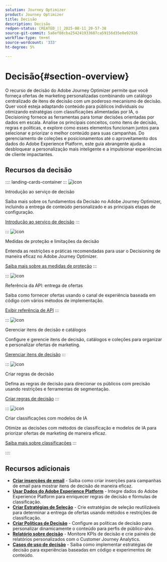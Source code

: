 ```yaml
---
solution: Journey Optimizer
product: Journey Optimizer
title: Decisão
description: Decisão
redpen-status: CREATED_||_2025-08-11_20-57-38
source-git-commit: 5a8ef88cba254241933607ca59156d35e0e92926
workflow-type: tm+mt
source-wordcount: '333'
ht-degree: 5%

---
```



# Decisão{#section-overview}

O recurso de decisão do Adobe Journey Optimizer permite que você forneça ofertas de marketing personalizadas combinando um catálogo centralizado de itens de decisão com um poderoso mecanismo de decisão. Quer você esteja adaptando conteúdo para públicos individuais ou otimizando estratégias com classificações alimentadas por IA, o Decisioning fornece as ferramentas para tomar decisões orientadas por dados em escala. Analise os principais conceitos, como itens de decisão, regras e políticas, e explore como esses elementos funcionam juntos para selecionar e priorizar o melhor conteúdo para suas campanhas. Do gerenciamento de coleções e posicionamentos até o aproveitamento dos dados do Adobe Experience Platform, este guia abrangente ajuda a desbloquear a personalização mais inteligente e a impulsionar experiências de cliente impactantes.

## Recursos da decisão

:::: landing-cards-container
:::
![icon](https://cdn.experienceleague.adobe.com/icons/circle-play.svg?lang=pt-BR)

Introdução ao serviço de decisão

Saiba mais sobre os fundamentos da Decisão no Adobe Journey Optimizer, incluindo a entrega de conteúdo personalizado e as principais etapas de configuração.

[Introdução ao serviço de decisão](../using/experience-decisioning/gs-experience-decisioning.md)
:::

:::
![icon](https://cdn.experienceleague.adobe.com/icons/shield-halved.svg?lang=pt-BR)

Medidas de proteção e limitações da decisão

Entenda as restrições e práticas recomendadas para usar o Decisioning de maneira eficaz no Adobe Journey Optimizer.

[Saiba mais sobre as medidas de proteção](../using/experience-decisioning/decisioning-guardrails.md)
:::

:::
![icon](https://cdn.experienceleague.adobe.com/icons/code-branch.svg?lang=pt-BR)

Referência da API: entrega de ofertas

Saiba como fornecer ofertas usando o canal de experiência baseada em código com vários métodos de implementação.

[Exibir referência de API](experience-decisioning-api-reference-landing-page.md)
:::

:::
![icon](https://cdn.experienceleague.adobe.com/icons/list-check.svg?lang=pt-BR)

Gerenciar itens de decisão e catálogos

Configure e gerencie itens de decisão, catálogos e coleções para organizar e personalizar ofertas de marketing.

[Gerenciar itens de decisão](manage-decision-items-landing-page.md)
:::

:::
![icon](https://cdn.experienceleague.adobe.com/icons/bullseye.svg?lang=pt-BR)

Criar regras de decisão

Defina as regras de decisão para direcionar os públicos com precisão usando restrições e ferramentas de segmentação.

[Criar regras de decisão](../using/experience-decisioning/rules.md)
:::

:::
![icon](https://cdn.experienceleague.adobe.com/icons/gear.svg?lang=pt-BR)

Criar classificações com modelos de IA

Otimize as decisões com métodos de classificação e modelos de IA para priorizar ofertas de marketing de maneira eficaz.

[Saiba mais sobre classificações](experience-decisioning-rankings-landing-page.md)
:::

::::


## Recursos adicionais

- **[Criar inserções de email](../using/experience-decisioning/placements.md)** - Saiba como criar inserções para campanhas de email para mostrar itens de decisão de maneira eficaz.
- **[Usar Dados do Adobe Experience Platform](aep-data-landing-page.md)** - Integre dados do Adobe Experience Platform para enriquecer regras de decisão e fórmulas de classificação.
- **[Criar Estratégias de Seleção](../using/experience-decisioning/selection-strategies.md)** - Crie estratégias de seleção reutilizáveis para determinar a entrega de ofertas usando métodos e restrições de classificação.
- **[Criar Políticas de Decisão](../using/experience-decisioning/create-decision.md)** - Configure as políticas de decisão para personalizar dinamicamente o conteúdo para perfis de público-alvo.
- **[Relatório sobre decisão](../using/experience-decisioning/cja-reporting.md)** - Monitore KPIs de decisão e crie painéis de relatórios personalizados com o Customer Journey Analytics.
- **[Casos de uso de decisão](../using/experience-decisioning/experience-decisioning-uc.md)** - Saiba como implementar estratégias de decisão para experiências baseadas em código e experimentos de conteúdo.
